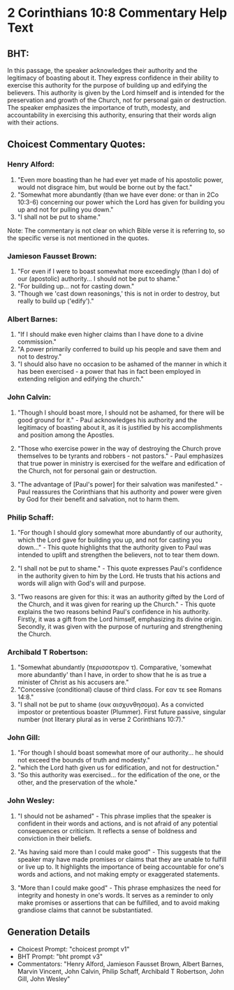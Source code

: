 # 2 Corinthians 10:8 Commentary Help Text

## BHT:
In this passage, the speaker acknowledges their authority and the legitimacy of boasting about it. They express confidence in their ability to exercise this authority for the purpose of building up and edifying the believers. This authority is given by the Lord himself and is intended for the preservation and growth of the Church, not for personal gain or destruction. The speaker emphasizes the importance of truth, modesty, and accountability in exercising this authority, ensuring that their words align with their actions.

## Choicest Commentary Quotes:
### Henry Alford:
1. "Even more boasting than he had ever yet made of his apostolic power, would not disgrace him, but would be borne out by the fact."
2. "Somewhat more abundantly (than we have ever done: or than in 2Co 10:3-6) concerning our power which the Lord has given for building you up and not for pulling you down."
3. "I shall not be put to shame."

Note: The commentary is not clear on which Bible verse it is referring to, so the specific verse is not mentioned in the quotes.

### Jamieson Fausset Brown:
1. "For even if I were to boast somewhat more exceedingly (than I do) of our (apostolic) authority... I should not be put to shame." 
2. "For building up... not for casting down." 
3. "Though we 'cast down reasonings,' this is not in order to destroy, but really to build up ('edify')."

### Albert Barnes:
1. "If I should make even higher claims than I have done to a divine commission."
2. "A power primarily conferred to build up his people and save them and not to destroy."
3. "I should also have no occasion to be ashamed of the manner in which it has been exercised - a power that has in fact been employed in extending religion and edifying the church."

### John Calvin:
1. "Though I should boast more, I should not be ashamed, for there will be good ground for it." - Paul acknowledges his authority and the legitimacy of boasting about it, as it is justified by his accomplishments and position among the Apostles.

2. "Those who exercise power in the way of destroying the Church prove themselves to be tyrants and robbers - not pastors." - Paul emphasizes that true power in ministry is exercised for the welfare and edification of the Church, not for personal gain or destruction.

3. "The advantage of [Paul's power] for their salvation was manifested." - Paul reassures the Corinthians that his authority and power were given by God for their benefit and salvation, not to harm them.

### Philip Schaff:
1. "For though I should glory somewhat more abundantly of our authority, which the Lord gave for building you up, and not for casting you down..." - This quote highlights that the authority given to Paul was intended to uplift and strengthen the believers, not to tear them down. 

2. "I shall not be put to shame." - This quote expresses Paul's confidence in the authority given to him by the Lord. He trusts that his actions and words will align with God's will and purpose.

3. "Two reasons are given for this: it was an authority gifted by the Lord of the Church, and it was given for rearing up the Church." - This quote explains the two reasons behind Paul's confidence in his authority. Firstly, it was a gift from the Lord himself, emphasizing its divine origin. Secondly, it was given with the purpose of nurturing and strengthening the Church.

### Archibald T Robertson:
1. "Somewhat abundantly (περισσοτερον τ). Comparative, 'somewhat more abundantly' than I have, in order to show that he is as true a minister of Christ as his accusers are."
2. "Concessive (conditional) clause of third class. For εαν τε see Romans 14:8."
3. "I shall not be put to shame (ουκ αισχυνθησομα). As a convicted impostor or pretentious boaster (Plummer). First future passive, singular number (not literary plural as in verse 2 Corinthians 10:7)."

### John Gill:
1. "For though I should boast somewhat more of our authority... he should not exceed the bounds of truth and modesty."
2. "which the Lord hath given us for edification, and not for destruction."
3. "So this authority was exercised... for the edification of the one, or the other, and the preservation of the whole."

### John Wesley:
1. "I should not be ashamed" - This phrase implies that the speaker is confident in their words and actions, and is not afraid of any potential consequences or criticism. It reflects a sense of boldness and conviction in their beliefs.

2. "As having said more than I could make good" - This suggests that the speaker may have made promises or claims that they are unable to fulfill or live up to. It highlights the importance of being accountable for one's words and actions, and not making empty or exaggerated statements.

3. "More than I could make good" - This phrase emphasizes the need for integrity and honesty in one's words. It serves as a reminder to only make promises or assertions that can be fulfilled, and to avoid making grandiose claims that cannot be substantiated.


## Generation Details
- Choicest Prompt: "choicest prompt v1"
- BHT Prompt: "bht prompt v3"
- Commentators: "Henry Alford, Jamieson Fausset Brown, Albert Barnes, Marvin Vincent, John Calvin, Philip Schaff, Archibald T Robertson, John Gill, John Wesley"
